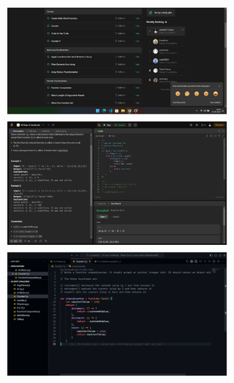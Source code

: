 
![First loading Page](https://github.com/ashish8513/30-days-javascript-leetCode-challenges/blob/main/1day.png)


![First loading Page](https://github.com/ashish8513/30-days-javascript-leetCode-challenges/blob/main/leetcode.png)


![First loading Page](https://github.com/ashish8513/30-days-javascript-leetCode-challenges/blob/main/vs.png)
